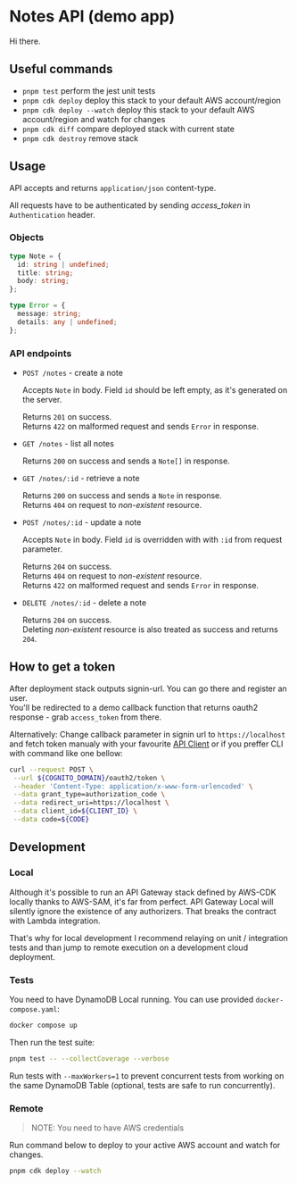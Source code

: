 # Notes API (demo app)

Hi there.

## Useful commands

- `pnpm test` perform the jest unit tests
- `pnpm cdk deploy` deploy this stack to your default AWS account/region
- `pnpm cdk deploy --watch` deploy this stack to your default AWS account/region and watch for changes
- `pnpm cdk diff` compare deployed stack with current state
- `pnpm cdk destroy` remove stack

## Usage

API accepts and returns `application/json` content-type.

All requests have to be authenticated by sending _access_token_ in `Authentication` header.

### Objects

```ts
type Note = {
  id: string | undefined;
  title: string;
  body: string;
};
```

```ts
type Error = {
  message: string;
  details: any | undefined;
};
```

### API endpoints

- `POST /notes` - create a note

  Accepts `Note` in body. Field `id` should be left empty, as it's generated on the server.

  Returns `201` on success.  
  Returns `422` on malformed request and sends `Error` in response.

- `GET /notes` - list all notes

  Returns `200` on success and sends a `Note[]` in response.

- `GET /notes/:id` - retrieve a note

  Returns `200` on success and sends a `Note` in response.  
  Returns `404` on request to _non-existent_ resource.

- `POST /notes/:id` - update a note

  Accepts `Note` in body. Field `id` is overridden with with `:id` from request parameter.

  Returns `204` on success.  
  Returns `404` on request to _non-existent_ resource.  
  Returns `422` on malformed request and sends `Error` in response.

- `DELETE /notes/:id` - delete a note

  Returns `204` on success.  
  Deleting _non-existent_ resource is also treated as success and returns `204`.

## How to get a token

After deployment stack outputs signin-url. You can go there and register an user.  
You'll be redirected to a demo callback function that returns oauth2 response - grab `access_token` from there.

Alternatively: Change callback parameter in signin url to `https://localhost` and fetch token manualy with your favourite [API Client](https://insomnia.rest/) or if you preffer CLI with command like one bellow:

```bash
curl --request POST \
 --url ${COGNITO_DOMAIN}/oauth2/token \
 --header 'Content-Type: application/x-www-form-urlencoded' \
 --data grant_type=authorization_code \
 --data redirect_uri=https://localhost \
 --data client_id=${CLIENT_ID} \
 --data code=${CODE}
```

## Development

### Local

Although it's possible to run an API Gateway stack defined by AWS-CDK locally thanks to AWS-SAM, it's far from perfect. API Gateway Local will silently ignore the existence of any authorizers. That breaks the contract with Lambda integration.

That's why for local development I recommend relaying on unit / integration tests and than jump to remote execution on a development cloud deployment.

### Tests

You need to have DynamoDB Local running. You can use provided `docker-compose.yaml`:

```bash
docker compose up
```

Then run the test suite:

```bash
pnpm test -- --collectCoverage --verbose
```

Run tests with `--maxWorkers=1` to prevent concurrent tests from working on the same DynamoDB Table (optional, tests are safe to run concurrently).

### Remote

> NOTE: You need to have AWS credentials

Run command below to deploy to your active AWS account and watch for changes.

```bash
pnpm cdk deploy --watch
```
